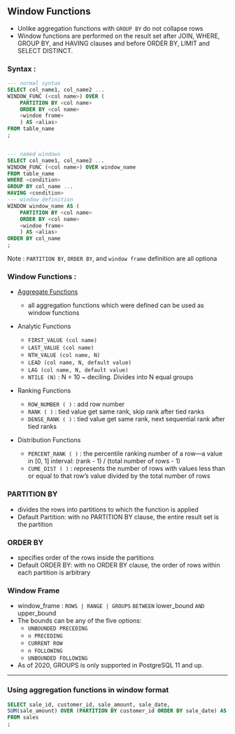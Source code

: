 ## Window Functions 
- Unlike aggregation functions with `GROUP BY` do not collapse rows     
- Window functions are performed on the result set after JOIN, WHERE, GROUP BY, and HAVING clauses and before ORDER BY, LIMIT and SELECT DISTINCT.


### Syntax :

```sql
--- normal syntax
SELECT col_name1, col_name2 ...
WINDOW_FUNC (<col name>) OVER ( 
    PARTITION BY <col name> 
    ORDER BY <col name> 
    <windoe frame>
    ) AS <alias>
FROM table_name
;


--- named windows
SELECT col_name1, col_name2 ...
WINDOW_FUNC (<col name>) OVER window_name
FROM table_name
WHERE <condition>
GROUP BY col_name ...
HAVING <condition>
--- window definition
WINDOW window_name AS ( 
    PARTITION BY <col name> 
    ORDER BY <col name> 
    <windoe frame>
    ) AS <alias>
ORDER BY col_name 
;
```

Note : `PARTITION BY`, `ORDER BY`, and `window frame` definition are all optiona

### Window Functions :
- [Aggregate Functions](_SQL.md#aggregation-functions) 
  - all aggregation functions which were defined can be used as window functions

- Analytic Functions 
  - `FIRST_VALUE (col name)`
  - `LAST_VALUE (col name)`
  - `NTH_VALUE (col name, N)`
  - `LEAD (col name, N, default value)`
  - `LAG (col name, N, default value)`
  - `NTILE (N)` : N = 10 ~ deciling. Divides into N equal groups 

- Ranking Functions 
  - `ROW_NUMBER ( )` : add row number 
  - `RANK ( )` : tied value get same rank, skip rank after tied ranks
  - `DENSE_RANK ( )` : tied value get same rank, next sequential rank after tied ranks

- Distribution Functions
  - `PERCENT_RANK ( )` : the percentile ranking number of a row—a value in [0, 1] interval:  (rank - 1) / (total number of rows - 1)
  - `CUME_DIST ( )` : represents the number of rows with values less than or equal to that row’s value divided by the total number of rows

### PARTITION BY 
- divides the rows into partitions to which the function is applied 
- Default Partition: with no PARTITION BY clause, the entire result set is the partition

### ORDER BY
- specifies order of the rows inside the partitions
- Default ORDER BY: with no ORDER BY clause, the order of rows within each partition is arbitrary

### Window Frame
- window_frame : `ROWS | RANGE | GROUPS` `BETWEEN` lower_bound `AND` upper_bound
- The bounds can be any of the five options:
  - `UNBOUNDED PRECEDING`
  - `n PRECEDING`
  - `CURRENT ROW`
  - `n FOLLOWING`
  - `UNBOUNDED FOLLOWING`
- As of 2020, GROUPS is only supported in PostgreSQL 11 and up.


<hr>

### Using aggregation functions in window format 
```sql
SELECT sale_id, customer_id, sale_amount, sale_date, 
SUM(sale_amount) OVER (PARTITION BY customer_id ORDER BY sale_date) AS cumulative_sales
FROM sales
;
```

